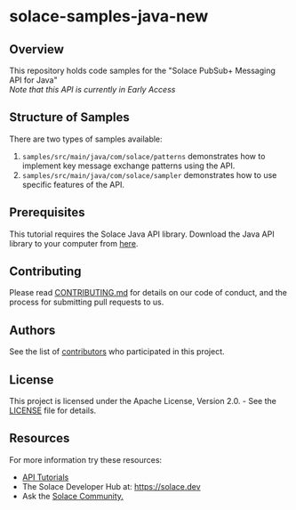 # solace-samples-java-new

## Overview
This repository holds code samples for the "Solace PubSub+ Messaging API for Java"  
*Note that this API is currently in Early Access*

## Structure of Samples
There are two types of samples available: 
1. `samples/src/main/java/com/solace/patterns` demonstrates how to implement key message exchange patterns using the API. 
1. `samples/src/main/java/com/solace/sampler` demonstrates how to use specific features of the API.  

## Prerequisites
This tutorial requires the Solace Java API library. Download the Java API library to your computer from [here]().

## Contributing

Please read [CONTRIBUTING.md](CONTRIBUTING.md) for details on our code of conduct, and the process for submitting pull requests to us.

## Authors

See the list of [contributors](https://github.com/SolaceSamples/solace-samples-java-new/contributors) who participated in this project.

## License

This project is licensed under the Apache License, Version 2.0. - See the [LICENSE](LICENSE) file for details.

## Resources

For more information try these resources:

- [API Tutorials](https://tutorials.solace.dev/)
- The Solace Developer Hub at: https://solace.dev
- Ask the [Solace Community.](http://dev.solace.com/community/)


